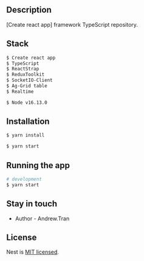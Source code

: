 ## Description

[Create react app] framework TypeScript repository.

## Stack

```bash
$ Create react app
$ TypeScript
$ ReactStrap
$ ReduxToolkit
$ SocketIO-Client
$ Ag-Grid table
$ Realtime

$ Node v16.13.0
```

## Installation

```bash
$ yarn install

$ yarn start

```

## Running the app

```bash
# development
$ yarn start
```

## Stay in touch

- Author - Andrew.Tran

## License

Nest is [MIT licensed](LICENSE).
